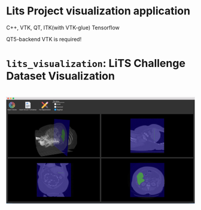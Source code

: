 # Lits Project visualization application

C++, VTK, QT, ITK(with VTK-glue) Tensorflow

QT5-backend VTK is required!


# `lits_visualization`: LiTS Challenge Dataset Visualization

# ![screen](screen.png)